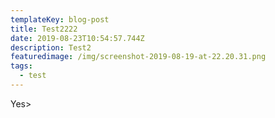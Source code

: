 ```yaml
---
templateKey: blog-post
title: Test2222
date: 2019-08-23T10:54:57.744Z
description: Test2
featuredimage: /img/screenshot-2019-08-19-at-22.20.31.png
tags:
  - test
---
```

Yes>
